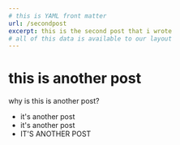 ```yaml
---
# this is YAML front matter
url: /secondpost
excerpt: this is the second post that i wrote
# all of this data is available to our layout
---
```

# this is another post

why is this is another post?
* it's another post
* it's another post
* IT'S ANOTHER POST 
